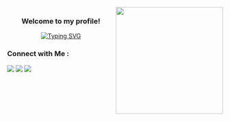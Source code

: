 <img width="250" align="right" src="https://media.giphy.com/media/qgQUggAC3Pfv687qPC/giphy.gif">


<h3 align="center">
  Welcome to my profile!
<!--   <img src="https://media.giphy.com/media/hvRJCLFzcasrR4ia7z/giphy.gif" width="28"> -->
</h3>
<!-- <p align="center">
  <a href="https://github.com/DenverCoder1/readme-typing-svg"><img src="https://readme-typing-svg.herokuapp.com/?lines=Android%20developer;Always%20learning%20new%20things&font=Fira%20Code&center=true&width=440&height=45&color=#6b57ff&vCenter=true&size=25"></a>
</p>  -->
<p align="center">
<a href="https://git.io/typing-svg"><img src="https://readme-typing-svg.demolab.com?font=Fira+Code&duration=5000&pause=1000&center=true&vCenter=true&random=false&width=435&lines=Android+Developer" alt="Typing SVG" /></a>
</p>

### Connect with Me :

<a href="https://linkedin.com/in/abdo-hammam-a59177239" target="_blank"><img src="https://img.shields.io/badge/-Linkedin-0077B5?style=for-the-badge&logo=Linkedin&logoColor=white"/></a>
<a href="https://www.facebook.com/profile.php?id=100015018488567" target="_blank"><img src="https://img.shields.io/badge/-Facebook-1877F2?style=for-the-badge&logo=Facebook&logoColor=white"/></a>
<a href="https://www.instagram.com/abdo_abo_hammam.1001/" target="_blank"><img src="https://img.shields.io/badge/-Instagram-d13434?style=for-the-badge&logo=Instagram&logoColor=white"/></a>



